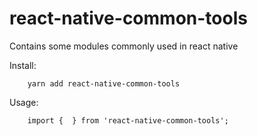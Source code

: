 # react-native-common-tools
Contains some modules commonly used in react native

Install:

        yarn add react-native-common-tools

Usage:

        import {  } from 'react-native-common-tools';
